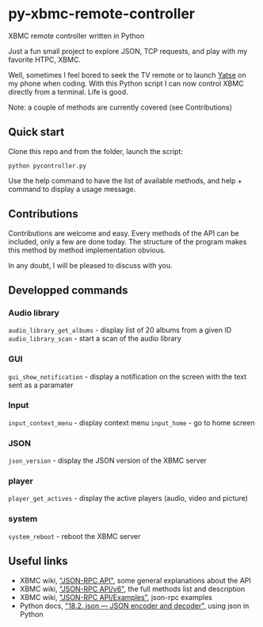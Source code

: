 py-xbmc-remote-controller
=========================

XBMC remote controller written in Python

Just a fun small project to explore JSON, TCP requests, and play with my favorite HTPC, XBMC.

Well, sometimes I feel bored to seek the TV remote or to launch [Yatse][4] on my phone when coding. With this Python script I can now control XBMC directly from a terminal. Life is good.

Note: a couple of methods are currently covered (see Contributions)

## Quick start

Clone this repo and from the folder, launch the script:

```
python pycontroller.py
```

Use the help command to have the list of available methods, and help + command to display a usage message.

## Contributions

Contributions are welcome and easy. Every methods of the API can be included, only a few are done today. The structure of the program makes this method by method implementation obvious.

In any doubt, I will be pleased to discuss with you.

## Developped commands

### Audio library
```audio_library_get_albums``` - display list of 20 albums from a given ID
```audio_library_scan``` - start a scan of the audio library
 
### GUI
```gui_show_notification``` - display a notification on the screen with the text sent as a paramater

### Input
```input_context_menu``` - display context menu
```input_home``` - go to home screen

### JSON
```json_version``` - display the JSON version of the XBMC server

### player
```player_get_actives``` - display the active players (audio, video and picture)

### system
```system_reboot``` - reboot the XBMC server

## Useful links

+ XBMC wiki, ["JSON-RPC API"][1], some general explanations about the API
+ XBMC wiki, ["JSON-RPC API/v6"][2], the full methods list and description
+ XBMC wiki, ["JSON-RPC API/Examples"][5], json-rpc examples
+ Python docs, ["18.2. json — JSON encoder and decoder"][3], using json in Python

[1]: http://wiki.xbmc.org/?title=JSON-RPC_API
[2]: http://wiki.xbmc.org/index.php?title=JSON-RPC_API/v6
[3]: http://docs.python.org/2/library/json.html
[4]: http://yatse.leetzone.org/redmine
[5]: http://wiki.xbmc.org/index.php?title=JSON-RPC_API/Examples
